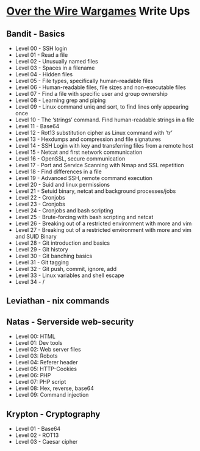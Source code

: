 # [Over the Wire Wargames](https://overthewire.org/wargames/) Write Ups

## Bandit - Basics

- Level 00 - SSH login
- Level 01 - Read a file
- Level 02 - Unusually named files
- Level 03 - Spaces in a filename
- Level 04 - Hidden files
- Level 05 - File types, specifically human-readable files
- Level 06 - Human-readable files, file sizes and non-executable files
- Level 07 - Find a file with specific user and group ownership
- Level 08 - Learning grep and piping
- Level 09 - Linux command uniq and sort, to find lines only appearing once
- Level 10 - The ‘strings’ command. Find human-readable strings in a file
- Level 11 - Base64
- Level 12 - Rot13 substitution cipher as Linux command with ’tr’
- Level 13 - Hexdumps and compression and file signatures
- Level 14 - SSH Login with key and transferring files from a remote host
- Level 15 - Netcat and first network communication
- Level 16 - OpenSSL, secure communication
- Level 17 - Port and Service Scanning with Nmap and SSL repetition
- Level 18 - Find differences in a file
- Level 19 - Advanced SSH, remote command execution
- Level 20 - Suid and linux permissions
- Level 21 - Setuid binary, netcat and background processes/jobs
- Level 22 - Cronjobs
- Level 23 - Cronjobs
- Level 24 - Cronjobs and bash scripting
- Level 25 - Brute-forcing with bash scripting and netcat
- Level 26 - Breaking out of a restricted environment with more and vim
- Level 27 - Breaking out of a restricted environment with more and vim and SUID Binary
- Level 28 - Git introduction and basics
- Level 29 - Git history
- Level 30 - Git banching basics
- Level 31 - Git tagging
- Level 32 - Git push, commit, ignore, add
- Level 33 - Linux variables and shell escape
- Level 34 - /

## Leviathan - nix commands

## Natas - Serverside web-security

- Level 00: HTML
- Level 01: Dev tools
- Level 02: Web server files
- Level 03: Robots
- Level 04: Referer header
- Level 05: HTTP-Cookies
- Level 06: PHP
- Level 07: PHP script
- Level 08: Hex, reverse, base64
- Level 09: Command injection

## Krypton - Cryptography

- Level 01 - Base64
- Level 02 - ROT13
- Level 03 - Caesar cipher
